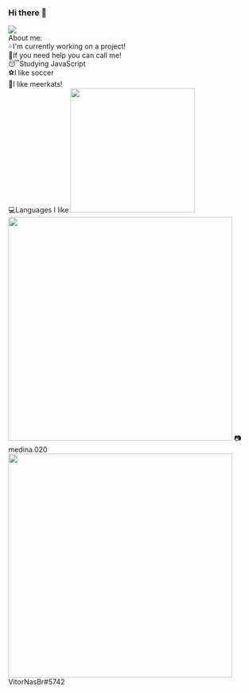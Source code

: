 ### Hi there 👋

<!--
**VitorNasBr/VitorNasBr** is a ✨ _special_ ✨ repository because its `README.md` (this file) appears on your GitHub profile.--!>



<img src="https://cdn.discordapp.com/attachments/819667765123219486/830077210819821589/Vitor.png">
<br>
About me:
<br>
💦I'm currently working on a project!
<br>
👊If you need help you can call me!
<br>
😴Studying JavaScript
<br>
⚽I like soccer
<br>
🦝I like meerkats!
<br>
💻Languages I like

<img src="https://cdn.discordapp.com/attachments/819667765123219486/830082197859991592/Sem_Titulo-2.png" width="250vw">
<img src="https://cdn.discordapp.com/attachments/819667765123219486/830088039987413022/Sem-Titulo-1.png" width="450vw">
📷medina.020

<img src="https://cdn.discordapp.com/attachments/819667765123219486/830090804424343652/Sem_Titulo-1.png" width="450vw">

VitorNasBr#5742
